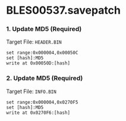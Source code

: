 # BLES00537.savepatch

### 1. Update MD5 (Required)

Target File: `HEADER.BIN`

```
set range:0x000004,0x00050C
set [hash]:MD5
write at 0x00050D:[hash]
```

### 2. Update MD5 (Required)

Target File: `INFO.BIN`

```
set range:0x000004,0x0270F5
set [hash]:MD5
write at 0x0270F6:[hash]
```

